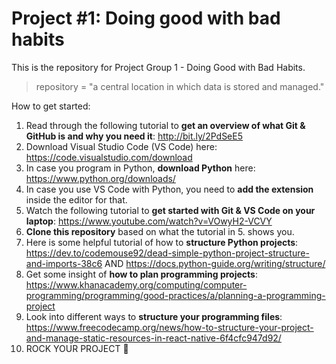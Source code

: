 # Project #1: Doing good with bad habits
This is the repository for Project Group 1 - Doing Good with Bad Habits. 
> repository = "a central location in which data is stored and managed."

How to get started:
1. Read through the following tutorial to **get an overview of what Git & GitHub is and why you need it**: http://bit.ly/2PdSeE5
2. Download Visual Studio Code (VS Code) here: https://code.visualstudio.com/download
3. In case you program in Python, **download Python** here: https://www.python.org/downloads/ 
4. In case you use VS Code with Python, you need to **add the extension** inside the editor for that.
5. Watch the following tutorial to **get started with Git & VS Code on your laptop**: https://www.youtube.com/watch?v=VOwyH2-VCVY
6. **Clone this repository** based on what the tutorial in 5. shows you.
7. Here is some helpful tutorial of how to **structure Python projects**: https://dev.to/codemouse92/dead-simple-python-project-structure-and-imports-38c6 AND https://docs.python-guide.org/writing/structure/
8. Get some insight of **how to plan programming projects**: https://www.khanacademy.org/computing/computer-programming/programming/good-practices/a/planning-a-programming-project
9. Look into different ways to **structure your programming files**: https://www.freecodecamp.org/news/how-to-structure-your-project-and-manage-static-resources-in-react-native-6f4cfc947d92/
10. ROCK YOUR PROJECT 🚀
